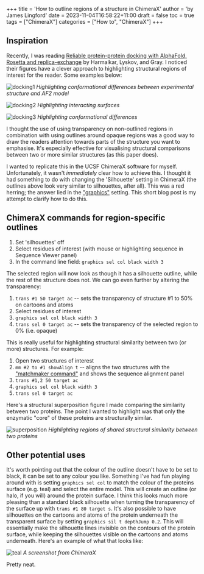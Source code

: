 +++
title = 'How to outline regions of a structure in ChimeraX'
author = 'by James Lingford'
date = 2023-11-04T16:58:22+11:00
draft = false
toc = true
tags = ["ChimeraX"]
categories = ["How to", "ChimeraX"]
+++

## Inspiration

Recently, I was reading [Reliable protein-protein docking with AlphaFold, Rosetta and replica-exchange](https://www.biorxiv.org/content/10.1101/2023.07.28.551063v1) by Harmalkar, Lyskov, and Gray. I noticed their figures have a clever approach to highlighting structural regions of interest for the reader. Some examples below:

![docking1](/images/chimerax-outlines/a.png)
*Highlighting conformational differences between experimental structure and AF2 model*

![docking2](/images/chimerax-outlines/b.png)
*Highlighting interacting surfaces*

![docking3](/images/chimerax-outlines/c.png)
*Highlighting conformational differences*

I thought the use of using transparency on non-outlined regions in combination with using outlines around opaque regions was a good
way to draw the readers attention towards parts of the structure you want to emphasise.
It's especially effective for visualising structural comparisons between two or more similar structures (as this paper does).

I wanted to replicate this in the UCSF ChimeraX software for myself.
Unfortunately, it wasn't *immediately* clear how to achieve this.
I thought it had something to do with changing the 'Silhouette' setting in ChimeraX (the outlines above look very similar to silhouettes, after all).
This was a red herring; the answer lied in the ["graphics"](https://www.rbvi.ucsf.edu/chimerax/docs/user/commands/graphics.html) setting.
This short blog post is my attempt to clarify how to do this.

## ChimeraX commands for region-specific outlines

1. Set 'silhouettes' off
2. Select residues of interest (with mouse or highlighting sequence in Sequence Viewer panel)
3. In the command line field: `graphics sel col black width 3`

The selected region will now look as though it has a silhouette outline, while the rest of the structure does not.
We can go even further by altering the transparency:

1. `trans #1 50 target ac` -- sets the transparency of structure #1 to 50% on cartoons and atoms
2. Select residues of interest
3. `graphics sel col black width 3`
4. `trans sel 0 target ac` -- sets the transparency of the selected region to 0% (i.e. opaque)

This is really useful for highlighting structural similarity between two (or more) structures. For example:

1. Open two structures of interest
2. `mm #2 to #1 showAlign t` -- aligns the two structures with the ["matchmaker command"](https://www.rbvi.ucsf.edu/chimerax/docs/user/commands/matchmaker.html) and shows the sequence alignment panel
3. `trans #1,2 50 target ac`
4. `graphics sel col black width 3`
5. `trans sel 0 target ac`

Here's a structural superposition figure I made comparing the similarity between two proteins.
The point I wanted to highlight was that only the enzymatic "core" of these proteins are structurally similar.

![superposition](/images/chimerax-outlines/d.png)
*Highlighting regions of shared structural similarity between two proteins*

## Other potential uses

It's worth pointing out that the colour of the outline doesn't have to be set to black, it can be set to any colour you
like.
Something I've had fun playing around with is setting `graphics sel col` to match the colour of the proteins surface
(e.g. teal) and select the entire model.
This will create an outline (or halo, if you will) around the protein surface.
I think this looks much more pleasing than a standard black silhouette when turning the transparency of the surface up
with `trans #1 80 target s`.
It's also possible to have silhouettes on the cartoons and atoms of the protein underneath the transparent surface by
setting `graphics sil t depthJump 0.2`.
This will essentially make the silhouette lines invisible on the contours of the protein
surface, while keeping the silhouettes visible on the cartoons and atoms underneath.
Here's an example of what that looks like:

![teal](/images/chimerax-outlines/e.png)
*A screenshot from ChimeraX*

Pretty neat.
